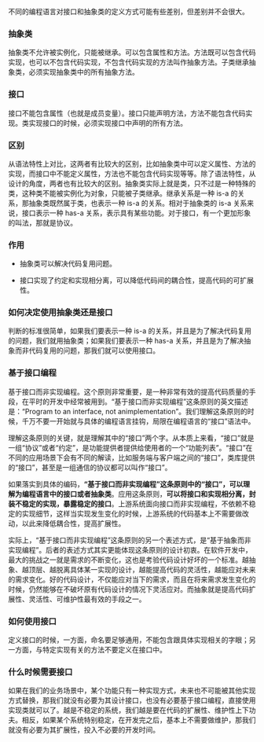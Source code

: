 不同的编程语言对接口和抽象类的定义方式可能有些差别，但差别并不会很大。

### 抽象类

抽象类不允许被实例化，只能被继承。可以包含属性和方法。方法既可以包含代码实现，也可以不包含代码实现，不包含代码实现的方法叫作抽象方法。子类继承抽象类，必须实现抽象类中的所有抽象方法。

### 接口

接口不能包含属性（也就是成员变量）。接口只能声明方法，方法不能包含代码实现。类实现接口的时候，必须实现接口中声明的所有方法。

### 区别

从语法特性上对比，这两者有比较大的区别，比如抽象类中可以定义属性、方法的实现，而接口中不能定义属性，方法也不能包含代码实现等等。除了语法特性，从设计的角度，两者也有比较大的区别。抽象类实际上就是类，只不过是一种特殊的类，这种类不能被实例化为对象，只能被子类继承。继承关系是一种 is-a 的关系，那抽象类既然属于类，也表示一种 is-a 的关系。相对于抽象类的 is-a 关系来说，接口表示一种 has-a 关系，表示具有某些功能。对于接口，有一个更加形象的叫法，那就是协议。

### 作用

- 抽象类可以解决代码复用问题。

- 接口实现了约定和实现相分离，可以降低代码间的耦合性，提高代码的可扩展性。

### 如何决定使用抽象类还是接口

判断的标准很简单，如果我们要表示一种 is-a 的关系，并且是为了解决代码复用的问题，我们就用抽象类；如果我们要表示一种 has-a 关系，并且是为了解决抽象而非代码复用的问题，那我们就可以使用接口。

### 基于接口编程

基于接口而非实现编程。这个原则非常重要，是一种非常有效的提高代码质量的手段，在平时的开发中经常被用到。“基于接口而非实现编程”这条原则的英文描述是：“Program to an interface, not animplementation”。我们理解这条原则的时候，千万不要一开始就与具体的编程语言挂钩，局限在编程语言的“接口”语法中。

理解这条原则的关键，就是理解其中的“接口”两个字。从本质上来看，“接口”就是一组“协议”或者“约定”，是功能提供者提供给使用者的一个“功能列表”。“接口”在不同的应用场景下会有不同的解读，比如服务端与客户端之间的“接口”，类库提供的“接口”，甚至是一组通信的协议都可以叫作“接口”。

如果落实到具体的编码，**“基于接口而非实现编程”这条原则中的“接口”，可以理解为编程语言中的接口或者抽象类**。应用这条原则，**可以将接口和实现相分离，封装不稳定的实现，暴露稳定的接口**。上游系统面向接口而非实现编程，不依赖不稳定的实现细节，这样当实现发生变化的时候，上游系统的代码基本上不需要做改动，以此来降低耦合性，提高扩展性。

实际上，“基于接口而非实现编程”这条原则的另一个表述方式，是“基于抽象而非实现编程”。后者的表述方式其实更能体现这条原则的设计初衷。在软件开发中，最大的挑战之一就是需求的不断变化，这也是考验代码设计好坏的一个标准。越抽象、越顶层、越脱离具体某一实现的设计，越能提高代码的灵活性，越能应对未来的需求变化。好的代码设计，不仅能应对当下的需求，而且在将来需求发生变化的时候，仍然能够在不破坏原有代码设计的情况下灵活应对。而抽象就是提高代码扩展性、灵活性、可维护性最有效的手段之一。

### 如何使用接口

定义接口的时候，一方面，命名要足够通用，不能包含跟具体实现相关的字眼；另一方面，与特定实现有关的方法不要定义在接口中。

### 什么时候需要接口

如果在我们的业务场景中，某个功能只有一种实现方式，未来也不可能被其他实现方式替换，那我们就没有必要为其设计接口，也没有必要基于接口编程，直接使用实现类就可以了。越是不稳定的系统，我们越是要在代码的扩展性、维护性上下功夫。相反，如果某个系统特别稳定，在开发完之后，基本上不需要做维护，那我们就没有必要为其扩展性，投入不必要的开发时间。


